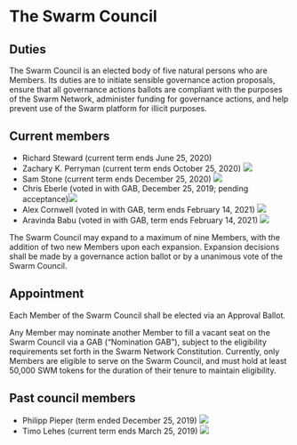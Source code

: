 # The Swarm Council

## Duties

The Swarm Council is an elected body of five natural persons who are Members. Its duties are to initiate sensible governance action proposals, ensure that all governance actions ballots are compliant with the purposes of the Swarm Network, administer funding for governance actions, and help prevent use of the Swarm platform for illicit purposes.

## Current members

* Richard Steward \(current term ends June 25, 2020\)
* Zachary K. Perryman  \(current term ends October 25, 2020\) [![](https://github.com/swarmfund/swarm-network-www/tree/a0e3fa7f0725b42dcc332cae9045b791c0403722/Network-Governance/.gitbook/assets/iconfinder_square-linkedin_317725.png)](https://www.linkedin.com/in/zacharyperryman/)
* Sam Stone \(current term ends December 25, 2020\) [![](https://github.com/swarmfund/swarm-network-www/tree/a0e3fa7f0725b42dcc332cae9045b791c0403722/Network-Governance/.gitbook/assets/iconfinder_square-linkedin_317725.png)](https://www.linkedin.com/in/stonysam/) 
* Chris Eberle \(voted in with GAB, December 25, 2019; pending acceptance\)[![](https://github.com/swarmfund/swarm-network-www/tree/a0e3fa7f0725b42dcc332cae9045b791c0403722/Network-Governance/.gitbook/assets/iconfinder_square-linkedin_317725.png)](https://www.linkedin.com/in/stonysam/) 
* Alex Cornwell \(voted in with GAB, term ends February 14, 2021\) [![](https://github.com/swarmfund/swarm-network-www/tree/a0e3fa7f0725b42dcc332cae9045b791c0403722/Network-Governance/.gitbook/assets/iconfinder_square-linkedin_317725.png)](https://www.linkedin.com/in/alexncornwell)
* Aravinda Babu \(voted in with GAB, term ends February 14, 2021\) [![](https://github.com/swarmfund/swarm-network-www/tree/a0e3fa7f0725b42dcc332cae9045b791c0403722/Network-Governance/.gitbook/assets/iconfinder_square-linkedin_317725.png)](https://www.linkedin.com/in/linuxchip/)

The Swarm Council may expand to a maximum of nine Members, with the addition of two new Members upon each expansion. Expansion decisions shall be made by a governance action ballot or by a unanimous vote of the Swarm Council.

## Appointment

Each Member of the Swarm Council shall be elected via an Approval Ballot.

Any Member may nominate another Member to fill a vacant seat on the Swarm Council via a GAB \(“Nomination GAB”\), subject to the eligibility requirements set forth in the Swarm Network Constitution. Currently, only Members are eligible to serve on the Swarm Council, and must hold at least 50,000 SWM tokens for the duration of their tenure to maintain eligibility.

## Past council members

* Philipp Pieper \(term ended December 25, 2019\) [![](https://github.com/swarmfund/swarm-network-www/tree/a0e3fa7f0725b42dcc332cae9045b791c0403722/Network-Governance/.gitbook/assets/iconfinder_square-linkedin_317725%20%281%29.png)](https://www.linkedin.com/in/philipppieper/) 
* Timo Lehes \(current term ends March 25, 2019\) [![](https://github.com/swarmfund/swarm-network-www/tree/a0e3fa7f0725b42dcc332cae9045b791c0403722/Network-Governance/.gitbook/assets/iconfinder_square-linkedin_317725%20%281%29.png)](https://www.linkedin.com/in/timolehes/)

